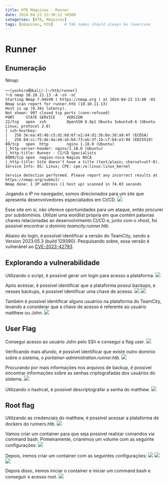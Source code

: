 ```yaml
---
title: HTB Máquinas - Runner
date: 2024-04-23 13:30:12 +0300
categories: [HTB, Máquinas]
tags: [máquinas, htb]     # TAG names should always be lowercase
---
```


# Runner

## Enumeração
Nmap:
```
──(yoshiro㉿kali)-[~/htb/runner]
└─$ nmap 10.10.11.13 -A -sV -sC
Starting Nmap 7.94SVN ( https://nmap.org ) at 2024-04-22 13:48 -03
Nmap scan report for runner.htb (10.10.11.13)
Host is up (0.34s latency).
Not shown: 997 closed tcp ports (conn-refused)
PORT     STATE SERVICE     VERSION
22/tcp   open  ssh         OpenSSH 8.9p1 Ubuntu 3ubuntu0.6 (Ubuntu Linux; protocol 2.0)
| ssh-hostkey: 
|   256 3e:ea:45:4b:c5:d1:6d:6f:e2:d4:d1:3b:0a:3d:a9:4f (ECDSA)
|_  256 64:cc:75:de:4a:e6:a5:b4:73:eb:3f:1b:cf:b4:e3:94 (ED25519)
80/tcp   open  http        nginx 1.18.0 (Ubuntu)
|_http-server-header: nginx/1.18.0 (Ubuntu)
|_http-title: Runner - CI/CD Specialists
8000/tcp open  nagios-nsca Nagios NSCA
|_http-title: Site doesn't have a title (text/plain; charset=utf-8).
Service Info: OS: Linux; CPE: cpe:/o:linux:linux_kernel

Service detection performed. Please report any incorrect results at https://nmap.org/submit/ .
Nmap done: 1 IP address (1 host up) scanned in 74.03 seconds
```

Jogando o IP no navegador, somos direcionados para um site que apresenta desenvolvedores especialiados em CI/CD. 
![](https://i.imgur.com/1TN6qyp.png)
 
Esse site em sí, não oferece oportunidades para um ataque, então procurei por subdomínios. Utilizei uma wordlist própria em que contém palavras chaves relacionadas ao desenvolvimento CI/CD e, junto com o vhost, foi possível encontrar o dominio *teamcity.runner.htb*.

Abaixo do login, é possível identificar a versão do TeamCity, sendo a  Version 2023.05.3 (build 129390). Pesquisando sobre, essa versão é vulneránel ao [CVE-2023-42793](https://www.exploit-db.com/exploits/51884).

## Explorando a vulnerabilidade

Utilizando o script, é possível gerar um login para acesso a plataforma.
![](https://i.imgur.com/r884cYc.png)

Após acessar, é possível identificar que a plataforma possuí backups, e nesses backups, é possível identificar uma chave de acesso.
![](https://i.imgur.com/cSNeD5z.png)
![](https://i.imgur.com/pMtNPJx.png)

Também é possível identificar alguns usuários na plataforma do TeamCity, levando a considerar que a chave de acesso é referente ao usuário matthew ou John.
![](https://i.imgur.com/bpX6Orx.png)

## User Flag

Consegui acesso ao usuário John pelo SSh e consegui a flag user.
![](https://i.imgur.com/WTQZLMd.png)

Verificando mais afundo, é possível identificar que existe outro domínio sobre o sistema, o *portainer-administration.runner.htb*.
![](https://i.imgur.com/uBNHBYw.png)

Procurando por mais informações nos arquivos de backup, é possível encontrar informações sobre as senhas criptografadas dos usuários do sistema.
![](https://i.imgur.com/ao1cCQw.png)

Utilizando o hashcat, é possível descriptografar a senha do matthew.
![](https://i.imgur.com/l8aT3a1.png)

## Root flag

Utilizando as credenciais do matthew, é possível acessar a plataforma de dockers do runners.htb.
![](https://i.imgur.com/rTLvYp1.png)

Vamos criar um container para que seja possível realizar comandos via command bash. Primeiramente, criaremos um volume com as seguinte configurações:
![](https://i.imgur.com/WWo1Ccy.png)

Depois, iremos criar um container com as seguintes configurações:
![](https://i.imgur.com/MgrMdAJ.png)
![](https://i.imgur.com/JCekQwo.png)
![](https://i.imgur.com/l5038j4.png)

Depois disso, iremos iniciar o container e iniciar um command bash e conseguir o acesso root.
![](https://i.imgur.com/Iibz6lN.png)